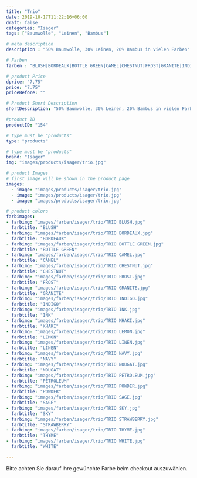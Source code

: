 ```yaml
---
title: "Trio"
date: 2019-10-17T11:22:16+06:00
draft: false
categories: "Isager"
tags: ["Baumwolle", "Leinen", "Bambus"]

# meta description
description : "50% Baumwolle, 30% Leinen, 20% Bambus in vielen Farben"

# Farben
farben : "BLUSH|BORDEAUX|BOTTLE GREEN|CAMEL|CHESTNUT|FROST|GRANITE|INDIGO|INK|KHAKI|LEMON|LINEN|NAVY|NOUGAT|PETROLEUM|POWDER|SAGE|SKY|STRAWBERRY|THYME|WHITE"

# product Price
dprice: "7,75"
price: "7.75"
priceBefore: ""

# Product Short Description
shortDescription: "50% Baumwolle, 30% Leinen, 20% Bambus in vielen Farben"

#product ID
productID: "154"

# type must be "products"
type: "products"

# type must be "products"
brand: "Isager"
img: "images/products/isager/trio.jpg"   

# product Images
# first image will be shown in the product page
images:
  - image: "images/products/isager/trio.jpg"
  - image: "images/products/isager/trio.jpg"
  - image: "images/products/isager/trio.jpg"

# product colors
farbimages:
- farbimg: "images/farben/isager/trio/TRIO BLUSH.jpg"	
  farbtitle: "BLUSH"
- farbimg: "images/farben/isager/trio/TRIO BORDEAUX.jpg"	
  farbtitle: "BORDEAUX"
- farbimg: "images/farben/isager/trio/TRIO BOTTLE GREEN.jpg"	
  farbtitle: "BOTTLE GREEN"
- farbimg: "images/farben/isager/trio/TRIO CAMEL.jpg"	
  farbtitle: "CAMEL"
- farbimg: "images/farben/isager/trio/TRIO CHESTNUT.jpg"	
  farbtitle: "CHESTNUT"
- farbimg: "images/farben/isager/trio/TRIO FROST.jpg"	
  farbtitle: "FROST"
- farbimg: "images/farben/isager/trio/TRIO GRANITE.jpg"	
  farbtitle: "GRANITE"
- farbimg: "images/farben/isager/trio/TRIO INDIGO.jpg"	
  farbtitle: "INDIGO"
- farbimg: "images/farben/isager/trio/TRIO INK.jpg"	
  farbtitle: "INK"
- farbimg: "images/farben/isager/trio/TRIO KHAKI.jpg"	
  farbtitle: "KHAKI"
- farbimg: "images/farben/isager/trio/TRIO LEMON.jpg"	
  farbtitle: "LEMON"
- farbimg: "images/farben/isager/trio/TRIO LINEN.jpg"	
  farbtitle: "LINEN"
- farbimg: "images/farben/isager/trio/TRIO NAVY.jpg"	
  farbtitle: "NAVY"
- farbimg: "images/farben/isager/trio/TRIO NOUGAT.jpg"	
  farbtitle: "NOUGAT"
- farbimg: "images/farben/isager/trio/TRIO PETROLEUM.jpg"	
  farbtitle: "PETROLEUM"
- farbimg: "images/farben/isager/trio/TRIO POWDER.jpg"	
  farbtitle: "POWDER"
- farbimg: "images/farben/isager/trio/TRIO SAGE.jpg"	
  farbtitle: "SAGE"
- farbimg: "images/farben/isager/trio/TRIO SKY.jpg"	
  farbtitle: "SKY"
- farbimg: "images/farben/isager/trio/TRIO STRAWBERRY.jpg"	
  farbtitle: "STRAWBERRY"
- farbimg: "images/farben/isager/trio/TRIO THYME.jpg"	
  farbtitle: "THYME"
- farbimg: "images/farben/isager/trio/TRIO WHITE.jpg"	
  farbtitle: "WHITE"

---
```


Bitte achten Sie darauf ihre gewünchte Farbe beim checkout auszuwählen.
